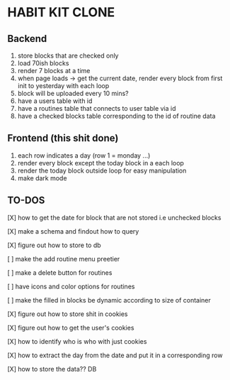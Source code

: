 # HABIT KIT CLONE
## Backend
1. store blocks that are checked only
2. load 70ish blocks
3. render 7 blocks at a time
4. when page loads -> get the current date, render every block from first init to yesterday with each loop
5. block will be uploaded every 10 mins? 
6. have a users table with id
7. have a routines table that connects to user table via id
8. have a checked blocks table corresponding to the id of routine data
## Frontend (this shit done)
1. each row indicates a day (row 1 = monday ...)
2. render every block except the today block in a each loop
3. render the today block outside loop for easy manipulation
4. make dark mode

## **TO-DOS**
[X] how to get the date for block that are not stored i.e unchecked blocks

[X] make a schema and findout how to query

[X] figure out how to store to db

[ ] make the add routine menu preetier

[ ] make a delete button for routines

[ ] have icons and color options for routines

[ ] make the filled in blocks be dynamic according to size of container

[X] figure out how to store shit in cookies

[X] figure out how to get the user's cookies

[X] how to identify who is who with just cookies

[X] how to extract the day from the date and put it in a corresponding row

[X] how to store the data?? DB